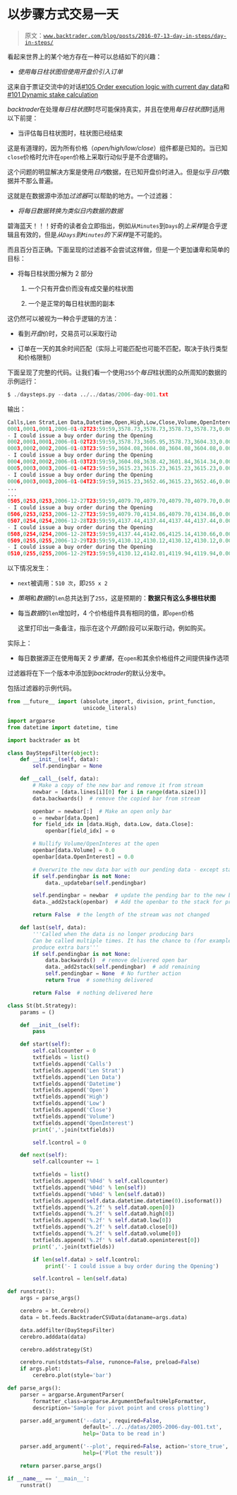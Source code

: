 # 以步骤方式交易一天

> 原文：[`www.backtrader.com/blog/posts/2016-07-13-day-in-steps/day-in-steps/`](https://www.backtrader.com/blog/posts/2016-07-13-day-in-steps/day-in-steps/)

看起来世界上的某个地方存在一种可以总结如下的兴趣：

+   *使用每日柱状图但使用开盘价引入订单*

这来自于票证交流中的对话[#105 Order execution logic with current day data](https://github.com/mementum/backtrader/issues/105)和[#101 Dynamic stake calculation](https://github.com/mementum/backtrader/issues/101)

*backtrader*在处理*每日柱状图*时尽可能保持真实，并且在使用*每日柱状图*时适用以下前提：

+   当评估每日柱状图时，柱状图已经结束

这是有道理的，因为所有价格（*open/high/low/close*）组件都是已知的。当已知`close`价格时允许在`open`价格上采取行动似乎是不合逻辑的。

这个问题的明显解决方案是使用*日内*数据，在已知开盘价时进入。但是似乎*日内*数据并不那么普遍。

这就是在数据源中添加*过滤器*可以帮助的地方。一个过滤器：

+   *将每日数据转换为类似日内数据的数据*

碧海蓝天！！！好奇的读者会立即指出，例如从`Minutes`到`Days`的*上采样*是合乎逻辑且有效的，但是*从`Days`到`Minutes`的下采样*是不可能的。

而且百分百正确。下面呈现的过滤器不会尝试这样做，但是一个更加谦卑和简单的目标：

+   将每日柱状图分解为 2 部分

    1.  一个只有开盘价而没有成交量的柱状图

    1.  一个是正常的每日柱状图的副本

这仍然可以被视为一种合乎逻辑的方法：

+   看到*开盘*价时，交易员可以采取行动

+   订单在一天的其余时间匹配（实际上可能匹配也可能不匹配，取决于执行类型和价格限制）

下面呈现了完整的代码。让我们看一个使用`255`个*每日*柱状图的众所周知的数据的示例运行：

```py
$ ./daysteps.py --data ../../datas/2006-day-001.txt
```

输出：

```py
Calls,Len Strat,Len Data,Datetime,Open,High,Low,Close,Volume,OpenInterest
0001,0001,0001,2006-01-02T23:59:59,3578.73,3578.73,3578.73,3578.73,0.00,0.00
- I could issue a buy order during the Opening
0002,0001,0001,2006-01-02T23:59:59,3578.73,3605.95,3578.73,3604.33,0.00,0.00
0003,0002,0002,2006-01-03T23:59:59,3604.08,3604.08,3604.08,3604.08,0.00,0.00
- I could issue a buy order during the Opening
0004,0002,0002,2006-01-03T23:59:59,3604.08,3638.42,3601.84,3614.34,0.00,0.00
0005,0003,0003,2006-01-04T23:59:59,3615.23,3615.23,3615.23,3615.23,0.00,0.00
- I could issue a buy order during the Opening
0006,0003,0003,2006-01-04T23:59:59,3615.23,3652.46,3615.23,3652.46,0.00,0.00
...
...
0505,0253,0253,2006-12-27T23:59:59,4079.70,4079.70,4079.70,4079.70,0.00,0.00
- I could issue a buy order during the Opening
0506,0253,0253,2006-12-27T23:59:59,4079.70,4134.86,4079.70,4134.86,0.00,0.00
0507,0254,0254,2006-12-28T23:59:59,4137.44,4137.44,4137.44,4137.44,0.00,0.00
- I could issue a buy order during the Opening
0508,0254,0254,2006-12-28T23:59:59,4137.44,4142.06,4125.14,4130.66,0.00,0.00
0509,0255,0255,2006-12-29T23:59:59,4130.12,4130.12,4130.12,4130.12,0.00,0.00
- I could issue a buy order during the Opening
0510,0255,0255,2006-12-29T23:59:59,4130.12,4142.01,4119.94,4119.94,0.00,0.00
```

以下情况发生：

+   `next`被调用：`510 次`，即`255 x 2`

+   *策略*和*数据*的`len`总共达到了`255`，这是预期的：**数据只有这么多根柱状图**

+   每当*数据*的`len`增加时，4 个价格组件具有相同的值，即`open`价格

    这里打印出一条备注，指示在这个*开盘*阶段可以采取行动，例如购买。

实际上：

+   每日数据源正在使用每天 2 步*重播*，在`open`和其余价格组件之间提供操作选项

过滤器将在下一个版本中添加到*backtrader*的默认分发中。

包括过滤器的示例代码。

```py
from __future__ import (absolute_import, division, print_function,
                        unicode_literals)

import argparse
from datetime import datetime, time

import backtrader as bt

class DayStepsFilter(object):
    def __init__(self, data):
        self.pendingbar = None

    def __call__(self, data):
        # Make a copy of the new bar and remove it from stream
        newbar = [data.lines[i][0] for i in range(data.size())]
        data.backwards()  # remove the copied bar from stream

        openbar = newbar[:]  # Make an open only bar
        o = newbar[data.Open]
        for field_idx in [data.High, data.Low, data.Close]:
            openbar[field_idx] = o

        # Nullify Volume/OpenInteres at the open
        openbar[data.Volume] = 0.0
        openbar[data.OpenInterest] = 0.0

        # Overwrite the new data bar with our pending data - except start point
        if self.pendingbar is not None:
            data._updatebar(self.pendingbar)

        self.pendingbar = newbar  # update the pending bar to the new bar
        data._add2stack(openbar)  # Add the openbar to the stack for processing

        return False  # the length of the stream was not changed

    def last(self, data):
        '''Called when the data is no longer producing bars
        Can be called multiple times. It has the chance to (for example)
        produce extra bars'''
        if self.pendingbar is not None:
            data.backwards()  # remove delivered open bar
            data._add2stack(self.pendingbar)  # add remaining
            self.pendingbar = None  # No further action
            return True  # something delivered

        return False  # nothing delivered here

class St(bt.Strategy):
    params = ()

    def __init__(self):
        pass

    def start(self):
        self.callcounter = 0
        txtfields = list()
        txtfields.append('Calls')
        txtfields.append('Len Strat')
        txtfields.append('Len Data')
        txtfields.append('Datetime')
        txtfields.append('Open')
        txtfields.append('High')
        txtfields.append('Low')
        txtfields.append('Close')
        txtfields.append('Volume')
        txtfields.append('OpenInterest')
        print(','.join(txtfields))

        self.lcontrol = 0

    def next(self):
        self.callcounter += 1

        txtfields = list()
        txtfields.append('%04d' % self.callcounter)
        txtfields.append('%04d' % len(self))
        txtfields.append('%04d' % len(self.data0))
        txtfields.append(self.data.datetime.datetime(0).isoformat())
        txtfields.append('%.2f' % self.data0.open[0])
        txtfields.append('%.2f' % self.data0.high[0])
        txtfields.append('%.2f' % self.data0.low[0])
        txtfields.append('%.2f' % self.data0.close[0])
        txtfields.append('%.2f' % self.data0.volume[0])
        txtfields.append('%.2f' % self.data0.openinterest[0])
        print(','.join(txtfields))

        if len(self.data) > self.lcontrol:
            print('- I could issue a buy order during the Opening')

        self.lcontrol = len(self.data)

def runstrat():
    args = parse_args()

    cerebro = bt.Cerebro()
    data = bt.feeds.BacktraderCSVData(dataname=args.data)

    data.addfilter(DayStepsFilter)
    cerebro.adddata(data)

    cerebro.addstrategy(St)

    cerebro.run(stdstats=False, runonce=False, preload=False)
    if args.plot:
        cerebro.plot(style='bar')

def parse_args():
    parser = argparse.ArgumentParser(
        formatter_class=argparse.ArgumentDefaultsHelpFormatter,
        description='Sample for pivot point and cross plotting')

    parser.add_argument('--data', required=False,
                        default='../../datas/2005-2006-day-001.txt',
                        help='Data to be read in')

    parser.add_argument('--plot', required=False, action='store_true',
                        help=('Plot the result'))

    return parser.parse_args()

if __name__ == '__main__':
    runstrat()
```
